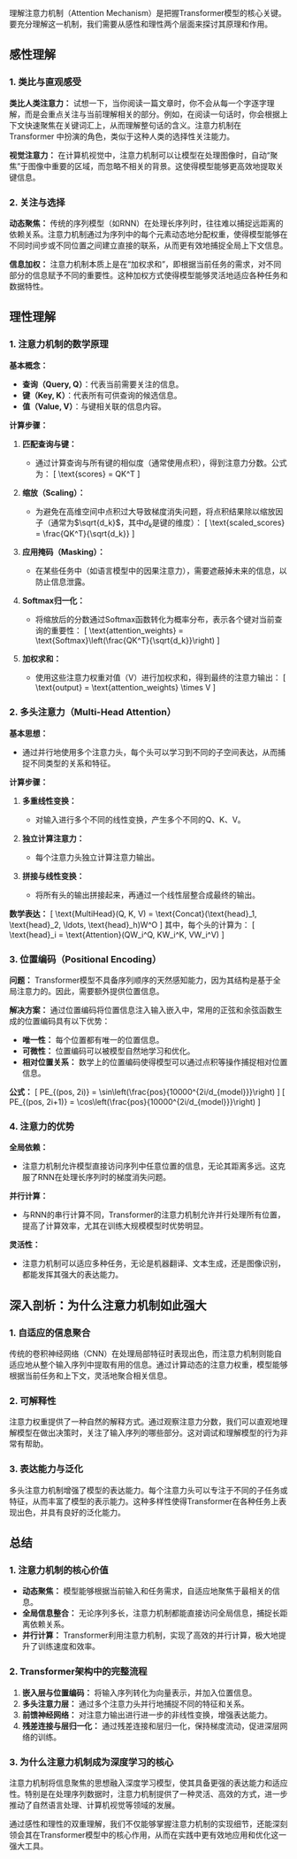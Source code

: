 理解注意力机制（Attention Mechanism）是把握Transformer模型的核心关键。要充分理解这一机制，我们需要从感性和理性两个层面来探讨其原理和作用。

## **感性理解**

### **1. 类比与直观感受**

**类比人类注意力：** 试想一下，当你阅读一篇文章时，你不会从每一个字逐字理解，而是会重点关注与当前理解相关的部分。例如，在阅读一句话时，你会根据上下文快速聚焦在关键词汇上，从而理解整句话的含义。注意力机制在 Transformer 中扮演的角色，类似于这种人类的选择性关注能力。

**视觉注意力：** 在计算机视觉中，注意力机制可以让模型在处理图像时，自动“聚焦”于图像中重要的区域，而忽略不相关的背景。这使得模型能够更高效地提取关键信息。

### **2. 关注与选择**

**动态聚焦：** 传统的序列模型（如RNN）在处理长序列时，往往难以捕捉远距离的依赖关系。注意力机制通过为序列中的每个元素动态地分配权重，使得模型能够在不同时间步或不同位置之间建立直接的联系，从而更有效地捕捉全局上下文信息。

**信息加权：** 注意力机制本质上是在“加权求和”，即根据当前任务的需求，对不同部分的信息赋予不同的重要性。这种加权方式使得模型能够灵活地适应各种任务和数据特性。

## **理性理解**

### **1. 注意力机制的数学原理**

**基本概念：**
- **查询（Query, Q）**：代表当前需要关注的信息。
- **键（Key, K）**：代表所有可供查询的候选信息。
- **值（Value, V）**：与键相关联的信息内容。

**计算步骤：**

1. **匹配查询与键：**
   - 通过计算查询与所有键的相似度（通常使用点积），得到注意力分数。公式为：
     \[
     \text{scores} = QK^T
     \]
   
2. **缩放（Scaling）：**
   - 为避免在高维空间中点积过大导致梯度消失问题，将点积结果除以缩放因子（通常为$\sqrt{d_k}$，其中$d_k$是键的维度）：
     \[
     \text{scaled\_scores} = \frac{QK^T}{\sqrt{d_k}}
     \]
   
3. **应用掩码（Masking）：**
   - 在某些任务中（如语言模型中的因果注意力），需要遮蔽掉未来的信息，以防止信息泄露。
   
4. **Softmax归一化：**
   - 将缩放后的分数通过Softmax函数转化为概率分布，表示各个键对当前查询的重要性：
     \[
     \text{attention\_weights} = \text{Softmax}\left(\frac{QK^T}{\sqrt{d_k}}\right)
     \]
   
5. **加权求和：**
   - 使用这些注意力权重对值（V）进行加权求和，得到最终的注意力输出：
     \[
     \text{output} = \text{attention\_weights} \times V
     \]

### **2. 多头注意力（Multi-Head Attention）**

**基本思想：**
- 通过并行地使用多个注意力头，每个头可以学习到不同的子空间表达，从而捕捉不同类型的关系和特征。

**计算步骤：**

1. **多重线性变换：**
   - 对输入进行多个不同的线性变换，产生多个不同的Q、K、V。
   
2. **独立计算注意力：**
   - 每个注意力头独立计算注意力输出。
   
3. **拼接与线性变换：**
   - 将所有头的输出拼接起来，再通过一个线性层整合成最终的输出。

**数学表达：**
\[
\text{MultiHead}(Q, K, V) = \text{Concat}(\text{head}_1, \text{head}_2, \ldots, \text{head}_h)W^O
\]
其中，每个头的计算为：
\[
\text{head}_i = \text{Attention}(QW_i^Q, KW_i^K, VW_i^V)
\]

### **3. 位置编码（Positional Encoding）**

**问题：** Transformer模型不具备序列顺序的天然感知能力，因为其结构是基于全局注意力的。因此，需要额外提供位置信息。

**解决方案：** 通过位置编码将位置信息注入输入嵌入中，常用的正弦和余弦函数生成的位置编码具有以下优势：
- **唯一性：** 每个位置都有唯一的位置信息。
- **可微性：** 位置编码可以被模型自然地学习和优化。
- **相对位置关系：** 数学上的位置编码使得模型可以通过点积等操作捕捉相对位置信息。

**公式：**
\[
PE_{(pos, 2i)} = \sin\left(\frac{pos}{10000^{2i/d_{model}}}\right)
\]
\[
PE_{(pos, 2i+1)} = \cos\left(\frac{pos}{10000^{2i/d_{model}}}\right)
\]

### **4. 注意力的优势**

**全局依赖：**
- 注意力机制允许模型直接访问序列中任意位置的信息，无论其距离多远。这克服了RNN在处理长序列时的梯度消失问题。

**并行计算：**
- 与RNN的串行计算不同，Transformer的注意力机制允许并行处理所有位置，提高了计算效率，尤其在训练大规模模型时优势明显。

**灵活性：**
- 注意力机制可以适应多种任务，无论是机器翻译、文本生成，还是图像识别，都能发挥其强大的表达能力。

## **深入剖析：为什么注意力机制如此强大**

### **1. 自适应的信息聚合**

传统的卷积神经网络（CNN）在处理局部特征时表现出色，而注意力机制则能自适应地从整个输入序列中提取有用的信息。通过计算动态的注意力权重，模型能够根据当前任务和上下文，灵活地聚合相关信息。

### **2. 可解释性**

注意力权重提供了一种自然的解释方式。通过观察注意力分数，我们可以直观地理解模型在做出决策时，关注了输入序列的哪些部分。这对调试和理解模型的行为非常有帮助。

### **3. 表达能力与泛化**

多头注意力机制增强了模型的表达能力。每个注意力头可以专注于不同的子任务或特征，从而丰富了模型的表示能力。这种多样性使得Transformer在各种任务上表现出色，并具有良好的泛化能力。

## **总结**

### **1. 注意力机制的核心价值**

- **动态聚焦：** 模型能够根据当前输入和任务需求，自适应地聚焦于最相关的信息。
- **全局信息整合：** 无论序列多长，注意力机制都能直接访问全局信息，捕捉长距离依赖关系。
- **并行计算：** Transformer利用注意力机制，实现了高效的并行计算，极大地提升了训练速度和效率。

### **2. Transformer架构中的完整流程**

1. **嵌入层与位置编码：** 将输入序列转化为向量表示，并加入位置信息。
2. **多头注意力层：** 通过多个注意力头并行地捕捉不同的特征和关系。
3. **前馈神经网络：** 对注意力输出进行进一步的非线性变换，增强表达能力。
4. **残差连接与层归一化：** 通过残差连接和层归一化，保持梯度流动，促进深层网络的训练。

### **3. 为什么注意力机制成为深度学习的核心**

注意力机制将信息聚焦的思想融入深度学习模型，使其具备更强的表达能力和适应性。特别是在处理序列数据时，注意力机制提供了一种灵活、高效的方式，进一步推动了自然语言处理、计算机视觉等领域的发展。

通过感性和理性的双重理解，我们不仅能够掌握注意力机制的实现细节，还能深刻领会其在Transformer模型中的核心作用，从而在实践中更有效地应用和优化这一强大工具。